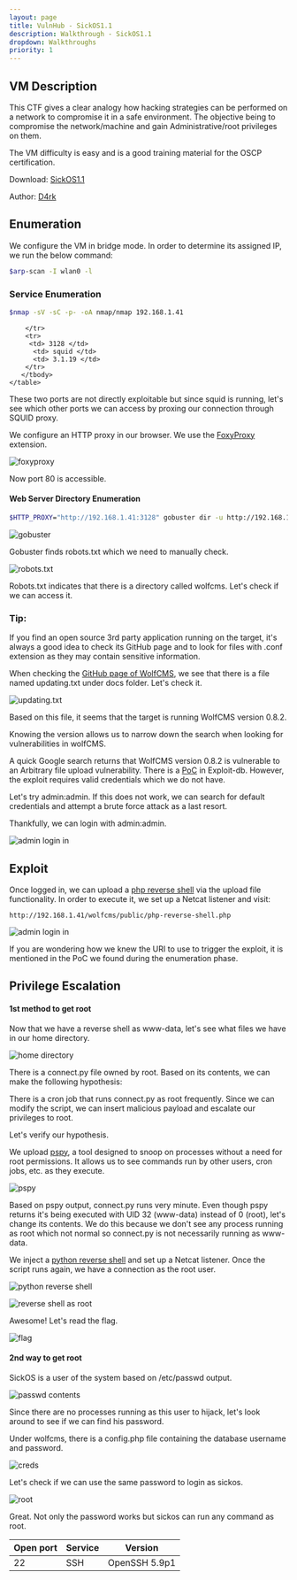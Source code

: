 ```yaml
---
layout: page
title: VulnHub - SickOS1.1
description: Walkthrough - SickOS1.1
dropdown: Walkthroughs
priority: 1
---
```

## VM Description

This CTF gives a clear analogy how hacking strategies can be performed on a network to compromise it in a safe environment. The objective being to compromise the network/machine and gain Administrative/root privileges on them.

The VM difficulty is easy and is a good training material for the OSCP certification.

Download: [SickOS1.1](https://www.vulnhub.com/entry/sickos-11,132/)

Author: [D4rk](https://www.vulnhub.com/author/telspace,90/)

## Enumeration

We configure the VM in bridge mode. In order to determine its assigned IP, we run the below command:

```bash
$arp-scan -I wlan0 -l 
```

### Service Enumeration

```bash
$nmap -sV -sC -p- -oA nmap/nmap 192.168.1.41
```

<div class="row">
  <div class="col-md-6">
    <table class="table table-bordered">
      <thead>
        <tr>
          <th>Open port</th>
          <th>Service</th>
          <th>Version</th>
        </tr>
      </thead>
      <tbody>
        <tr>
          <td>22</td>
          <td> SSH </td>
          <td>OpenSSH 5.9p1</td>
        
        </tr>
        <tr>
         <td> 3128 </td>
          <td> squid </td>
          <td> 3.1.19 </td>
        </tr>
       </tbody>
    </table>
  </div>
</div>

These two ports are not directly exploitable but since squid is running, let's see which other ports we can access by proxing our connection through SQUID proxy. 


We configure an HTTP proxy in our browser. We use the [FoxyProxy](https://addons.mozilla.org/en-US/firefox/addon/foxyproxy-standard/) extension. 

![foxyproxy](../assets/img/Walkthroughs/sickos1.1/1.png)

Now port 80 is accessible. 

#### Web Server Directory Enumeration 

```bash
$HTTP_PROXY="http://192.168.1.41:3128" gobuster dir -u http://192.168.1.41 -w /usr/share/wordlists/dirbuster/directory-list-2.3-medium.txt -x .php,.txt -o gobuster-80.txt
```

![gobuster](../assets/img/Walkthroughs/sickos1.1/2.png)

Gobuster finds robots.txt which we need to manually check.  

![robots.txt](../assets/img/Walkthroughs/sickos1.1/3.png)

Robots.txt indicates that there is a directory called wolfcms. Let's check if we can access it. 

 <div class="panel panel-info">
      <div class="panel-heading">
        <h3 class="panel-title">Tip:</h3>
      </div>
      <div class="panel-body">
        If you find an open source 3rd party application running on the target, it's always a good idea to check its GitHub page and to look for files with .conf extension as they may contain sensitive information.
      </div>
    </div>


When checking the [GitHub page of WolfCMS](https://github.com/wolfcms/wolfcms), we see that there is a file named updating.txt under docs folder. Let's check it. 


![updating.txt](../assets/img/Walkthroughs/sickos1.1/4.png)

Based on this file, it seems that the target is running WolfCMS version 0.8.2. 

Knowing the version allows us to narrow down the search when looking for vulnerabilities in wolfCMS. 

A quick Google search returns that WolfCMS version 0.8.2 is vulnerable to an Arbitrary file upload vulnerability. There is a [PoC](https://www.exploit-db.com/exploits/36818) in Exploit-db. However, the exploit requires valid credentials which we do not have. 

Let's try admin:admin. If this does not work, we can search for default credentials and attempt a brute force attack as a last resort. 

Thankfully, we can login with admin:admin. 

![admin login in](../assets/img/Walkthroughs/sickos1.1/5.png)

## Exploit

Once logged in, we can upload a [php reverse shell](https://github.com/pentestmonkey/php-reverse-shell) via the upload file functionality. In order to execute it, we set up a Netcat listener and visit:

```
http://192.168.1.41/wolfcms/public/php-reverse-shell.php
```

![admin login in](../assets/img/Walkthroughs/sickos1.1/6.png)

If you are wondering how we knew the URI to use to trigger the exploit, it is mentioned in the PoC we found during the enumeration phase. 

## Privilege Escalation

#### 1st method to get root

Now that we have a reverse shell as www-data, let's see what files we have in our home directory. 

![home directory](../assets/img/Walkthroughs/sickos1.1/7.png)

There is a connect.py file owned by root. Based on its contents, we can make the following hypothesis:

<div class="alert alert-info" role="alert">
There is a cron job that runs connect.py as root frequently. Since we can modify the script, we can insert malicious payload and escalate our privileges to root. 
</div>

Let's verify our hypothesis. 

We upload [pspy](https://github.com/DominicBreuker/pspy), a tool designed to snoop on processes without a need for root permissions. It allows us to see commands run by other users, cron jobs, etc. as they execute. 

![pspy](../assets/img/Walkthroughs/sickos1.1/8.png)


Based on pspy output, connect.py runs very minute. Even though pspy returns it's being  executed with UID 32 (www-data) instead of 0 (root), let's change its contents. We do this because we don't see any process running as root which not normal so connect.py is not necessarily running as www-data.   

We inject a [python reverse shell](http://pentestmonkey.net/cheat-sheet/shells/reverse-shell-cheat-sheet) and set up a Netcat listener. Once the script runs again, we have a connection as the root user. 

![python reverse shell](../assets/img/Walkthroughs/sickos1.1/9.png)

![reverse shell as root](../assets/img/Walkthroughs/sickos1.1/10.png)


Awesome! Let's read the flag. 

![flag](../assets/img/Walkthroughs/sickos1.1/flag.png)


#### 2nd way to get root

SickOS is a user of the system based on /etc/passwd output. 


![passwd contents](../assets/img/Walkthroughs/sickos1.1/11.png)

Since there are no processes running as this user to hijack, let's look around to see if we can find his password. 

Under wolfcms, there is a config.php file containing the database username and password. 

![creds](../assets/img/Walkthroughs/sickos1.1/12.png)

Let's check if we can use the same password to login as sickos.

![root](../assets/img/Walkthroughs/sickos1.1/13.png) 

Great. Not only the password works but sickos can run any command as root. 

